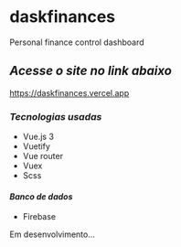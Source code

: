 # daskfinances
 Personal finance control dashboard

 ## *Acesse o site no link abaixo*

https://daskfinances.vercel.app

### *Tecnologias usadas*

- Vue.js 3
- Vuetify
- Vue router
- Vuex
- Scss

#### *Banco de dados*

- Firebase

Em desenvolvimento...
